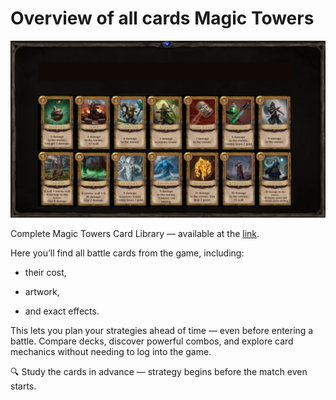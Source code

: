 # Overview of all cards Magic Towers

![](images/cards1.2x.png)

Complete Magic Towers Card Library — available at the [link](https://magicalchemy.org/world/dev/cards).


Here you’ll find all battle cards from the game, including:

- their cost,

- artwork,

- and exact effects.

This lets you plan your strategies ahead of time — even before entering a battle. Compare decks, discover powerful combos, and explore card mechanics without needing to log into the game.

🔍 Study the cards in advance — strategy begins before the match even starts.
